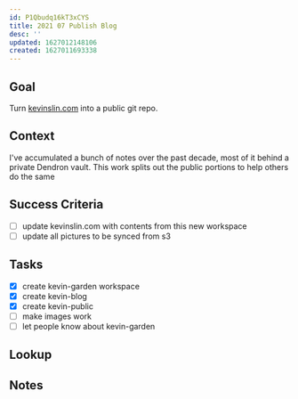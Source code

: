 ```yaml
---
id: P1Qbudq16kT3xCYS
title: 2021 07 Publish Blog
desc: ''
updated: 1627012148106
created: 1627011693338
---
```



## Goal
<!-- What are you trying to accomplish -->

Turn [kevinslin.com](https://kevinslin.com) into a public git repo.

## Context
<!-- Background information -->

I've accumulated a bunch of notes over the past decade, most of it behind a private Dendron vault. This work splits out the public portions to help others do the same

## Success Criteria
<!-- milestones for this project -->
- [ ] update kevinslin.com with contents from this new workspace
- [ ] update all pictures to be synced from s3

## Tasks
<!-- use this space to track current tasks. alternatively, you can also link to your daily journal note -->
- [x] create kevin-garden workspace
- [x] create kevin-blog
- [x] create kevin-public
- [ ] make images work
- [ ] let people know about kevin-garden

## Lookup
<!-- relevant prior work or resources -->

## Notes
<!-- use this space for arbitrary notes -->

